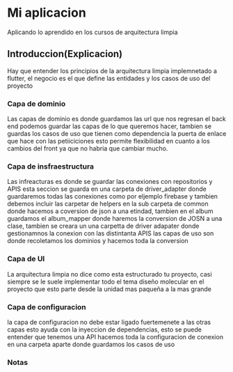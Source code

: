 # Mi aplicacion 
Aplicando lo aprendido en los cursos de arquitectura limpia

## Introduccion(Explicacion)

Hay que entender los principios de la arquitectura limpia implemnetado a flutter, el negocio es el que define las entidades y los casos de uso del proyecto 

### Capa de dominio 

Las capas de dominio es donde guardamos las url que nos regresan el back end podemos guardar las capas de lo que queremos hacer, tambien se guardas los casos de uso que tienen como dependencia la puerta de enlace que hace con las petiiciciones esto permite flexibilidad en cuanto a los cambios del front ya que no habria que cambiar mucho.

### Capa de insfraestructura

Las infreacturas es donde se guardar las conexiones con repositorios y APIS esta seccion se guarda en una carpeta de driver_adapter donde guardaremos todas las conexiones como por eljemplo firebase y tambien debemos incluir las carpetar de helpers en la sub carpeta de common donde hacemos a coversion de json a una etindad, tambien en el album guardamos el album_mapper donde haremos la conversion de JOSN a una clase, tambien se creara un una carpetta de driver adapater donde gestionamnos la conexion con las distintanta APIS las capas de uso son donde recoletamos los dominios y hacemos toda la conversion   

### Capa de UI

La arquitectura limpia no dice como esta estructurado tu proyecto, casi siempre se le suele implementar todo el tema diseño molecular en el proyecto que esto parte desde la unidad mas paqueña a la mas grande

### Capa de configuracion 

la capa de configuracion no debe estar ligado fuertemenete a las otras capas esto ayuda con la inyeccion de dependencias, esto se puede entender que tenemos una API hacemos toda la configuracion de conexion en una carpeta aparte donde guardamos los casos de uso  

### Notas 